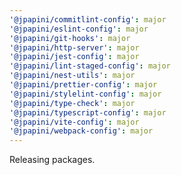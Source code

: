 ```yaml
---
'@jpapini/commitlint-config': major
'@jpapini/eslint-config': major
'@jpapini/git-hooks': major
'@jpapini/http-server': major
'@jpapini/jest-config': major
'@jpapini/lint-staged-config': major
'@jpapini/nest-utils': major
'@jpapini/prettier-config': major
'@jpapini/stylelint-config': major
'@jpapini/type-check': major
'@jpapini/typescript-config': major
'@jpapini/vite-config': major
'@jpapini/webpack-config': major
---
```


Releasing packages.
